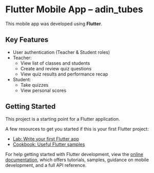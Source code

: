 # Flutter Mobile App – adin_tubes

This mobile app was developed using **Flutter**.

## Key Features

- User authentication (Teacher & Student roles)
- Teacher:
  - View list of classes and students
  - Create and review quiz questions
  - View quiz results and performance recap
- Student:
  - Take quizzes
  - View personal scores

## Getting Started

This project is a starting point for a Flutter application.

A few resources to get you started if this is your first Flutter project:

- [Lab: Write your first Flutter app](https://docs.flutter.dev/get-started/codelab)
- [Cookbook: Useful Flutter samples](https://docs.flutter.dev/cookbook)

For help getting started with Flutter development, view the
[online documentation](https://docs.flutter.dev/), which offers tutorials,
samples, guidance on mobile development, and a full API reference.
